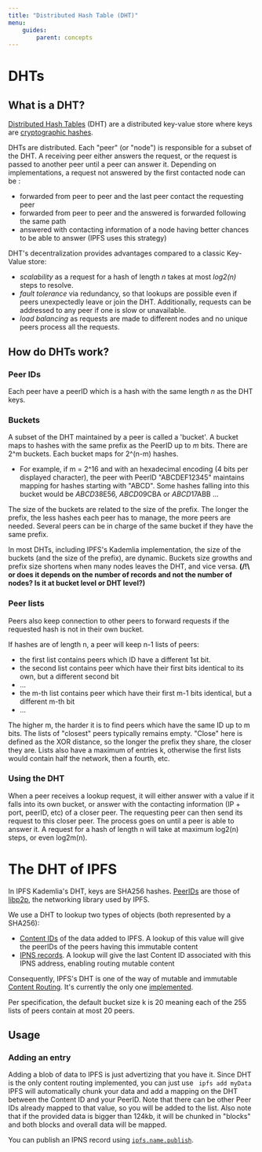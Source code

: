 ```yaml
---
title: "Distributed Hash Table (DHT)"
menu:
    guides:
        parent: concepts
---
```


# DHTs

## What is a DHT?

[Distributed Hash Tables](https://en.wikipedia.org/wiki/Distributed_hash_table) (DHT) are a distributed key-value store where keys are [cryptographic hashes](https://docs.ipfs.io/guides/concepts/hashes/). 

DHTs are distributed. Each "peer" (or "node") is responsible for a subset of the DHT. 
A receiving peer either answers the request, or the request is passed to another peer until a peer can answer it.
Depending on implementations, a request not answered by the first contacted node can be :
- forwarded from peer to peer and the last peer contact the requesting peer
- forwarded from peer to peer and the answered is forwarded following the same path
- answered with contacting information of a node having better chances to be able to answer (IPFS uses this strategy)

DHT's decentralization provides advantages compared to a classic Key-Value store:
- *scalability* as a request for a hash of length *n* takes at most *log2(n)* steps to resolve.
- *fault tolerance* via redundancy, so that lookups are possible even if peers unexpectedly leave or join the DHT. Additionally, requests can be addressed to any peer if one is slow or unavailable.
- *load balancing* as requests are made to different nodes and no unique peers process all the requests. 

## How do DHTs work?

### Peer IDs
Each peer have a peerID which is a hash with the same length *n* as the DHT keys.

### Buckets
A subset of the DHT maintained by a peer is called a 'bucket'. 
A bucket maps to hashes with the same prefix as the PeerID up to *m* bits. There are 2^m buckets. Each bucket maps for 2^(n-m) hashes.

- For example, if m = 2^16 and with an hexadecimal encoding (4 bits per displayed character), the peer with PeerID "ABCDEF12345" maintains mapping for hashes starting with "ABCD". 
Some hashes falling into this bucket would be *ABCD*38E56, *ABCD*09CBA or *ABCD*17ABB ... 

The size of the buckets are related to the size of the prefix. The longer the prefix, the less hashes each peer has to manage, the more peers are needed.
Several peers can be in charge of the same bucket if they have the same prefix.

In most DHTs, including IPFS's Kademlia implementation, the size of the buckets (and the size of the prefix), are dynamic. 
Buckets size growths and prefix size shortens when many nodes leaves the DHT, and vice versa. **(/!\ or does it depends on the number of records and not the number of nodes? Is it at bucket level or DHT level?)**

### Peer lists

Peers also keep connection to other peers to forward requests if the requested hash is not in their own bucket.

If hashes are of length n, a peer will keep n-1 lists of peers: 
- the first list contains peers which ID have a different 1st bit.
- the second list contains peer which have their first bits identical to its own, but a different second bit
- ...
- the m-th list contains peer which have their first m-1 bits identical, but a different m-th bit
- ...

The higher m, the harder it is to find peers which have the same ID up to m bits. The lists of "closest" peers typically remains empty.
"Close" here is defined as the XOR distance, so the longer the prefix they share, the closer they are.
Lists also have a maximum of entries k, otherwise the first lists would contain half the network, then a fourth, etc.

### Using the DHT

When a peer receives a lookup request, it will either answer with a value if it falls into its own bucket, or answer with the contacting information (IP + port, peerID, etc) of a closer peer. The requesting peer can then send its request to this closer peer. The process goes on until a peer is able to answer it. 
A request for a hash of length n will take at maximum log2(n) steps, or even log2m(n). 

# The DHT of IPFS

In IPFS Kademlia's DHT, keys are SHA256 hashes.
[PeerIDs](https://docs.libp2p.io/concepts/peer-id/) are those of [libp2p](https://libp2p.io/), the networking library used by IPFS.

We use a DHT to lookup two types of objects (both represented by a SHA256):
- [Content IDs](https://docs.ipfs.io/guides/concepts/cid/) of the data added to IPFS. A lookup of this value will give the peerIDs of the peers having this immutable content
- [IPNS records](https://docs.ipfs.io/guides/concepts/ipns/). A lookup will give the last Content ID associated with this IPNS address, enabling routing mutable content

Consequently, IPFS's DHT is one of the way of mutable and immutable [Content Routing](https://docs.libp2p.io/concepts/content-routing/). It's currently the only one [implemented](https://libp2p.io/implementations/#peer-routing). 

Per specification, the default bucket size k is 20 meaning each of the 255 lists of peers contain at most 20 peers. 

## Usage

### Adding an entry

Adding a blob of data to IPFS is just advertizing that you have it. Since DHT is the only content routing implemented, you can just use
` ipfs add myData`
IPFS will automatically chunk your data and add a mapping on the DHT between the Content ID and your PeerID. Note that there can be other Peer IDs already mapped to that value, so you will be added to the list. Also note that if the provided data is bigger than 124kb, it will be chunked in "blocks" and both blocks and overall data will be mapped. 

You can publish an IPNS record using [`ipfs.name.publish`](https://docs.ipfs.io/guides/concepts/ipns/).
